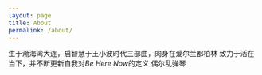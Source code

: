 ```yaml
---
layout: page
title: About
permalink: /about/
---
```


生于渤海湾大连，启智慧于王小波时代三部曲，肉身在爱尔兰都柏林
致力于活在当下，并不断更新自我对*Be Here Now*的定义
偶尔乱弹琴
